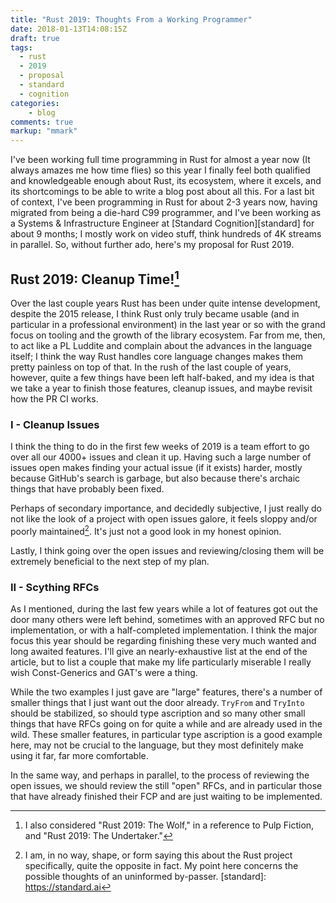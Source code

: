 ```yaml
---
title: "Rust 2019: Thoughts From a Working Programmer"
date: 2018-01-13T14:08:15Z
draft: true
tags:
  - rust
  - 2019
  - proposal
  - standard
  - cognition
categories:
    - blog
comments: true
markup: "mmark"
---
```


I've been working full time programming in Rust for almost a year now (It
always amazes me how time flies) so this year I finally feel both qualified and
knowledgeable enough about Rust, its ecosystem, where it excels, and its
shortcomings to be able to write a blog post about all this. For a last bit of
context, I've been programming in Rust for about 2-3 years now, having migrated
from being a die-hard C99 programmer, and I've been working as a Systems &
Infrastructure Engineer at [Standard Cognition][standard] for about 9 months; I
mostly work on video stuff, think hundreds of 4K streams in parallel. So,
without further ado, here's my proposal for Rust 2019.

## Rust 2019: Cleanup Time![^1]

Over the last couple years Rust has been under quite intense development,
despite the 2015 release, I think Rust only truly became usable (and in
particular in a professional environment) in the last year or so with the grand
focus on tooling and the growth of the library ecosystem. Far from me, then, to
act like a PL Luddite and complain about the advances in the language itself; I
think the way Rust handles core language changes makes them pretty painless on
top of that. In the rush of the last couple of years, however, quite a few
things have been left half-baked, and my idea is that we take a year to finish
those features, cleanup issues, and maybe revisit how the PR CI works.

### I - Cleanup Issues

I think the thing to do in the first few weeks of 2019 is a team effort to go
over all our 4000+ issues and clean it up. Having such a large number of issues
open makes finding your actual issue (if it exists) harder, mostly because
GitHub's search is garbage, but also because there's archaic things that have
probably been fixed.

Perhaps of secondary importance, and decidedly subjective, I just really do not
like the look of a project with open issues galore, it feels sloppy and/or
poorly maintained[^2]. It's just not a good look in my honest opinion.

Lastly, I think going over the open issues and reviewing/closing them will be
extremely beneficial to the next step of my plan.

### II - Scything RFCs

As I mentioned, during the last few years while a lot of features got out the
door many others were left behind, sometimes with an approved RFC but no
implementation, or with a half-completed implementation. I think the major focus
this year should be regarding finishing these very much wanted and long awaited
features. I'll give an nearly-exhaustive list at the end of the article, but to
list a couple that make my life particularly miserable I really wish
Const-Generics and GAT's were a thing.

While the two examples I just gave are "large" features, there's a number of
smaller things that I just want out the door already. `TryFrom` and `TryInto`
should be stabilized, so should type ascription and so many other small things
that have RFCs going on for quite a while and are already used in the wild.
These smaller features, in particular type ascription is a good example here,
may not be crucial to the language, but they most definitely make using it far,
far more comfortable.

In the same way, and perhaps in parallel, to the process of reviewing the open
issues, we should review the still "open" RFCs, and in particular those that
have already finished their FCP and are just waiting to be implemented.

[^1]: I also considered "Rust 2019: The Wolf," in a reference to Pulp Fiction, and "Rust 2019: The Undertaker."

[^2]: I am, in no way, shape, or form saying this about the Rust project specifically, quite the opposite in fact. My point here concerns the possible thoughts of an uninformed by-passer.
[standard]: https://standard.ai
